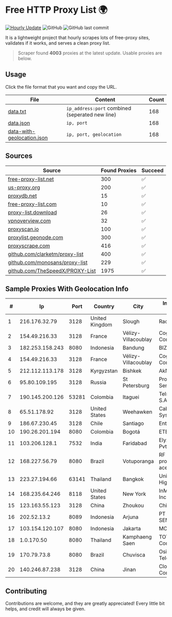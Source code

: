 
# Free HTTP Proxy List 🌍

[![Hourly Update](https://github.com/mertguvencli/http-proxy-list/actions/workflows/main.yml/badge.svg?branch=main)](https://github.com/mertguvencli/http-proxy-list/actions/workflows/main.yml)
![GitHub](https://img.shields.io/github/license/mertguvencli/http-proxy-list)
![GitHub last commit](https://img.shields.io/github/last-commit/mertguvencli/http-proxy-list)

It is a lightweight project that hourly scrapes lots of free-proxy sites, validates if it works, and serves a clean proxy list.


> Scraper found **4003** proxies at the latest update. Usable proxies are below.

## Usage

Click the file format that you want and copy the URL.


|File|Content|Count|
|----|-------|-----|
|[data.txt](https://raw.githubusercontent.com/mertguvencli/http-proxy-list/main/proxy-list/data.txt)|`ip_address:port` combined (seperated new line)|168|
|[data.json](https://raw.githubusercontent.com/mertguvencli/http-proxy-list/main/proxy-list/data.json)|`ip, port`|168|
|[data-with-geolocation.json](https://raw.githubusercontent.com/mertguvencli/http-proxy-list/main/proxy-list/data-with-geolocation.json)|`ip, port, geolocation`|168|

## Sources

|Source|Found Proxies|Succeed|
|------|-------------|-------|
|[free-proxy-list.net](https://free-proxy-list.net)|300|✅|
|[us-proxy.org](https://www.us-proxy.org)|200|✅|
|[proxydb.net](http://proxydb.net)|15|✅|
|[free-proxy-list.com](https://free-proxy-list.com/?page=&port=&type%5B%5D=http&type%5B%5D=https&up_time=0&search=Search)|10|✅|
|[proxy-list.download](https://www.proxy-list.download/HTTP)|26|✅|
|[vpnoverview.com](https://vpnoverview.com/privacy/anonymous-browsing/free-proxy-servers)|32|✅|
|[proxyscan.io](https://www.proxyscan.io)|100|✅|
|[proxylist.geonode.com](https://proxylist.geonode.com/api/proxy-list?limit=300&page=1&sort_by=lastChecked&sort_type=desc&protocols=http,https)|300|✅|
|[proxyscrape.com](https://api.proxyscrape.com/v2/?request=displayproxies&protocol=http&timeout=10000&country=all&ssl=all&anonymity=all)|416|✅|
|[github.com/clarketm/proxy-list](https://raw.githubusercontent.com/clarketm/proxy-list/master/proxy-list-raw.txt)|400|✅|
|[github.com/monosans/proxy-list](https://raw.githubusercontent.com/monosans/proxy-list/main/proxies/http.txt)|229|✅|
|[github.com/TheSpeedX/PROXY-List](https://raw.githubusercontent.com/TheSpeedX/PROXY-List/master/http.txt)|1975|✅|


## Sample Proxies With Geolocation Info

|#|Ip|Port|Country|City|Internet Service Provider|
|-|--|----|-------|----|-------------------------|
|1|216.176.32.79|3128|United Kingdom|Slough|Rackdog, LLC|
|2|154.49.216.33|3128|France|Vélizy-Villacoublay|Cogent Communications|
|3|182.253.158.243|8080|Indonesia|Bandung|BIZNET|
|4|154.49.216.33|3128|France|Vélizy-Villacoublay|Cogent Communications|
|5|212.112.113.178|3128|Kyrgyzstan|Bishkek|AkNet|
|6|95.80.109.195|3128|Russia|St Petersburg|Prostor Telecom Service Provider|
|7|190.145.200.126|53281|Colombia|Itaguei|Telmex Colombia S.A.|
|8|65.51.178.92|3128|United States|Weehawken|Cablevision Systems Corp.|
|9|186.67.230.45|3128|Chile|Santiago|Entel Chile S.A.|
|10|190.26.201.194|8080|Colombia|Bogotá|ETB - Colombia|
|11|103.206.128.1|7532|India|Faridabad|Elyzium Securitech Pvt. Ltd.|
|12|168.227.56.79|8080|Brazil|Votuporanga|RF connect provedor de acesso ltda-me|
|13|223.27.194.66|63141|Thailand|Bangkok|United Information Highway Co., Ltd.|
|14|168.235.64.246|8118|United States|New York|InMotion Hosting, Inc.|
|15|123.163.55.123|3128|China|Zhoukou|Chinanet|
|16|202.52.13.2|8089|Indonesia|Arjuna|PT SKYLINE SEMESTA|
|17|103.154.120.107|8080|Indonesia|Jakarta|MORATELINDONAP|
|18|1.0.170.50|8080|Thailand|Kamphaeng Saen|TOT Public Company Limited|
|19|170.79.73.8|8080|Brazil|Chuvisca|Osirnet Info Telecom Ltda.|
|20|140.246.87.238|3128|China|Jinan|Cloud Computing Corporation|



## Contributing

Contributions are welcome, and they are greatly appreciated! Every
little bit helps, and credit will always be given.

